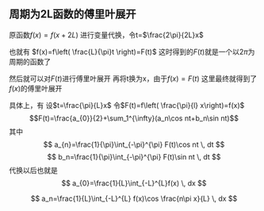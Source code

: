 ## 周期为2L函数的傅里叶展开
原函数$f(x)=f(x+2L)$
进行变量代换，令t=$\frac{2\pi}{2L}x$

也就有 $f(x)=f\left( \frac{L}{\pi}t \right)=F(t)$
这时得到的$F(t)$就是一个以$2\pi$为周期的函数了

然后就可以对$F(t)$进行傅里叶展开
再将t换为x，由于$f(x)=F(t)$ 这里最终就得到了$f(x)$的傅里叶展开

具体上，有
设$t=\frac{\pi}{L}x$
令$F(t)=f\left( \frac{\pi}{l} x\right)=f(x)$
$$F(t)=\frac{a_{0}}{2}+\sum_1^{\infty}(a_n\cos nt+b_n\sin nt)$$
其中
$$
a_{n}=\frac{1}{\pi}\int_{-\pi}^{\pi} F(t)\cos nt \, dt 
$$
$$
b_n=\frac{1}{\pi}\int_{-\pi}^{\pi} F(t)\sin nt \, dt 
$$
代换以后也就是
$$
a_{0}=\frac{1}{L}\int_{-L}^{L}f(x)  \, dx 
$$

$$
a_n=\frac{1}{L}\int_{-L}^{L} f(x)\cos \frac{n\pi x}{L} \, dx 
$$
